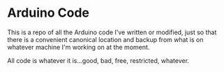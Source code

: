 Arduino Code
============

This is a repo of all the Arduino code I've written or modified, just so that there is a convenient canonical 
location and backup from what is on whatever machine I'm working on at the moment.

All code is whatever it is...good, bad, free, restricted, whatever.
